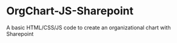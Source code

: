 OrgChart-JS-Sharepoint
======================

A basic HTML/CSS/JS code to create an organizational chart with Sharepoint
